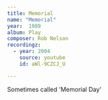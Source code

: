 ```yaml
---
title: Memorial
name: "Memorial"
year:  1989
album: Play
composer: Rob Nelson
recordingz:
  - year: 2004
    source: youtube
    id: aWl-9CZCJ_U

---
```


Sometimes called 'Memorial Day'
